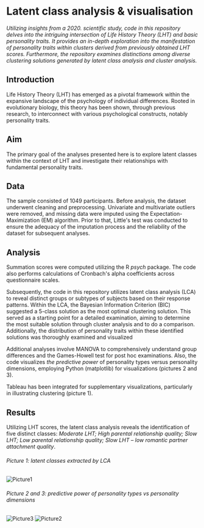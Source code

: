 # Latent class analysis & visualisation 


*Utilizing insights from a 2020. scientific study, code in this repository delves into the intriguing intersection of Life History Theory (LHT) and basic personality traits. It provides an in-depth exploration into the manifestation of personality traits within clusters derived from previously obtained LHT scores. Furthermore, the repository examines distinctions among diverse clustering solutions generated by latent class analysis and cluster analysis.*


## Introduction

Life History Theory (LHT) has emerged as a pivotal framework within the expansive landscape of the psychology of individual differences. Rooted in evolutionary biology, this theory has been shown, through previous research, to interconnect with various psychological constructs, notably personality traits.

## Aim

The primary goal of the analyses presented here is to explore latent classes within the context of LHT and investigate their relationships with fundamental personality traits. 


## Data

The sample consisted of 1049 participants. Before analysis, the dataset underwent cleaning and preprocessing. Univariate and multivariate outliers were removed, and missing data were imputed using the Expectation-Maximization (EM) algorithm. Prior to that, Little's test was conducted to ensure the adequacy of the imputation process and the reliability of the dataset for subsequent analyses.

## Analysis 

Summation scores were computed utilizing the R *psych* package. The code also performs calculations of Cronbach's alpha coefficients across questionnaire scales.

Subsequently, the code in this repository utilizes latent class analysis (LCA) to reveal distinct groups or subtypes of subjects based on their response patterns. Within the LCA, the Bayesian Information Criterion (BIC) suggested a 5-class solution as the most optimal clustering solution. This served as a starting point for a detailed examination, aiming to determine the most suitable solution through cluster analysis and to do a comparison. Additionally, the distribution of personality traits within these identified solutions was thoroughly examined and visualized

Additional analyses involve MANOVA to comprehensively understand group differences and the Games-Howell test for post hoc examinations. Also, the code visualizes *the predictive power* of personality types versus personality dimensions, employing Python (matplotlib) for visualizations (pictures 2 and 3). 

Tableau has been integrated for supplementary visualizations, particularly in illustrating clustering (picture 1).

## Results

Utilizing LHT scores, the latent class analysis reveals the identification of five distinct classes: *Moderate LHT; High parental relationship quality; Slow LHT; Low parental relationship quality; Slow LHT – low romantic partner attachment quality*.
 
###### Picture 1: latent classes extracted by LCA
![Picture1](https://github.com/makilezx/Latent-class-analysis-visualisation-Life-history-theory/assets/50851469/77463bcb-8631-40fc-a2bd-aed9d552b052)
###### Picture 2 and 3: predictive power of personality types vs personality dimensions
![Picture3](https://github.com/makilezx/Latent-class-analysis-visualisation-Life-history-theory/assets/50851469/1bfbd184-0994-41d1-b6a9-47cb1221a42b)
![Picture2](https://github.com/makilezx/Latent-class-analysis-visualisation-Life-history-theory/assets/50851469/f63f1c01-f030-4f6e-b7fd-095c0e3defb2)

